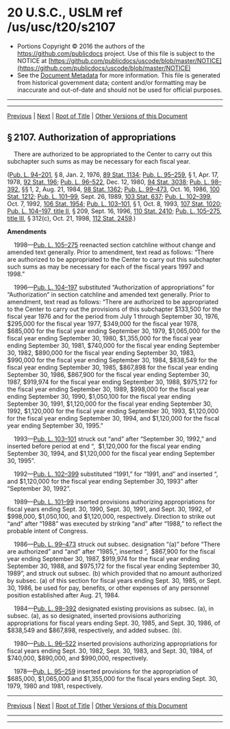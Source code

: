 ---
---

# 20 U.S.C., USLM ref /us/usc/t20/s2107

* Portions Copyright © 2016 the authors of the https://github.com/publicdocs project.
  Use of this file is subject to the NOTICE at [https://github.com/publicdocs/uscode/blob/master/NOTICE](https://github.com/publicdocs/uscode/blob/master/NOTICE)
* See the [Document Metadata](././../../../../..//README.md) for more information.
  This file is generated from historical government data; content and/or formatting may be inaccurate and out-of-date and should not be used for official purposes.

----------
----------

[Previous](./../../../../..//us/usc/t20/ch43/schI/m__us_usc_t20_s2106.md) | [Next](./../../../../..//us/usc/t20/ch43/schII/m__us_usc_t20_ch43_schII.md) | [Root of Title](./../../../../../) | [Other Versions of this Document](https://publicdocs.github.io/go/links?ns=uslm&ref=%2Fus%2Fusc%2Ft20%2Fs2107)

## § 2107. Authorization of appropriations

    There are authorized to be appropriated to the Center to carry out this subchapter such sums as may be necessary for each fiscal year.

([Pub. L. 94–201][/us/pl/94/201], § 8, Jan. 2, 1976, [89 Stat. 1134][/us/stat/89/1134]; [Pub. L. 95–259][/us/pl/95/259], § 1, Apr. 17, 1978, [92 Stat. 196][/us/stat/92/196]; [Pub. L. 96–522][/us/pl/96/522], Dec. 12, 1980, [94 Stat. 3038][/us/stat/94/3038]; [Pub. L. 98–392][/us/pl/98/392], §§ 1, 2, Aug. 21, 1984, [98 Stat. 1362][/us/stat/98/1362]; [Pub. L. 99–473][/us/pl/99/473], Oct. 16, 1986, [100 Stat. 1212][/us/stat/100/1212]; [Pub. L. 101–99][/us/pl/101/99], Sept. 26, 1989, [103 Stat. 637][/us/stat/103/637]; [Pub. L. 102–399][/us/pl/102/399], Oct. 7, 1992, [106 Stat. 1954][/us/stat/106/1954]; [Pub. L. 103–101][/us/pl/103/101], § 1, Oct. 8, 1993, [107 Stat. 1020][/us/stat/107/1020]; [Pub. L. 104–197, title II][/us/pl/104/197/tII], § 209, Sept. 16, 1996, [110 Stat. 2410][/us/stat/110/2410]; [Pub. L. 105–275, title III][/us/pl/105/275/tIII], § 312(c), Oct. 21, 1998, [112 Stat. 2459][/us/stat/112/2459].)

 __Amendments__ 

    1998—[Pub. L. 105–275][/us/pl/105/275] reenacted section catchline without change and amended text generally. Prior to amendment, text read as follows: “There are authorized to be appropriated to the Center to carry out this subchapter such sums as may be necessary for each of the fiscal years 1997 and 1998.”

    1996—[Pub. L. 104–197][/us/pl/104/197] substituted “Authorization of appropriations” for “Authorization” in section catchline and amended text generally. Prior to amendment, text read as follows: “There are authorized to be appropriated to the Center to carry out the provisions of this subchapter $133,500 for the fiscal year 1976 and for the period from July 1 through September 30, 1976, $295,000 for the fiscal year 1977, $349,000 for the fiscal year 1978, $685,000 for the fiscal year ending September 30, 1979, $1,065,000 for the fiscal year ending September 30, 1980, $1,355,000 for the fiscal year ending September 30, 1981, $740,000 for the fiscal year ending September 30, 1982, $890,000 for the fiscal year ending September 30, 1983, $990,000 for the fiscal year ending September 30, 1984, $838,549 for the fiscal year ending September 30, 1985, $867,898 for the fiscal year ending September 30, 1986, $867,900 for the fiscal year ending September 30, 1987, $919,974 for the fiscal year ending September 30, 1988, $975,172 for the fiscal year ending September 30, 1989, $998,000 for the fiscal year ending September 30, 1990, $1,050,100 for the fiscal year ending September 30, 1991, $1,120,000 for the fiscal year ending September 30, 1992, $1,120,000 for the fiscal year ending September 30, 1993, $1,120,000 for the fiscal year ending September 30, 1994, and $1,120,000 for the fiscal year ending September 30, 1995.”

    1993—[Pub. L. 103–101][/us/pl/103/101] struck out “and” after “September 30, 1992,” and inserted before period at end “, $1,120,000 for the fiscal year ending September 30, 1994, and $1,120,000 for the fiscal year ending September 30, 1995”.

    1992—[Pub. L. 102–399][/us/pl/102/399] substituted “1991,” for “1991, and” and inserted “, and $1,120,000 for the fiscal year ending September 30, 1993” after “September 30, 1992”.

    1989—[Pub. L. 101–99][/us/pl/101/99] inserted provisions authorizing appropriations for fiscal years ending Sept. 30, 1990, Sept. 30, 1991, and Sept. 30, 1992, of $998,000, $1,050,100, and $1,120,000, respectively. Direction to strike out “and” after “1988” was executed by striking “and” after “1988,” to reflect the probable intent of Congress.

    1986—[Pub. L. 99–473][/us/pl/99/473] struck out subsec. designation “(a)” before “There are authorized” and “and” after “1985,”, inserted “, $867,900 for the fiscal year ending September 30, 1987, $919,974 for the fiscal year ending September 30, 1988, and $975,172 for the fiscal year ending September 30, 1989”, and struck out subsec. (b) which provided that no amount authorized by subsec. (a) of this section for fiscal years ending Sept. 30, 1985, or Sept. 30, 1986, be used for pay, benefits, or other expenses of any personnel position established after Aug. 21, 1984.

    1984—[Pub. L. 98–392][/us/pl/98/392] designated existing provisions as subsec. (a), in subsec. (a), as so designated, inserted provisions authorizing appropriations for fiscal years ending Sept. 30, 1985, and Sept. 30, 1986, of $838,549 and $867,898, respectively, and added subsec. (b).

    1980—[Pub. L. 96–522][/us/pl/96/522] inserted provisions authorizing appropriations for fiscal years ending Sept. 30, 1982, Sept. 30, 1983, and Sept. 30, 1984, of $740,000, $890,000, and $990,000, respectively.

    1978—[Pub. L. 95–259][/us/pl/95/259] inserted provisions for the appropriation of $685,000, $1,065,000 and $1,355,000 for the fiscal years ending Sept. 30, 1979, 1980 and 1981, respectively.

----------

[Previous](./../../../../..//us/usc/t20/ch43/schI/m__us_usc_t20_s2106.md) | [Next](./../../../../..//us/usc/t20/ch43/schII/m__us_usc_t20_ch43_schII.md) | [Root of Title](./../../../../../) | [Other Versions of this Document](https://publicdocs.github.io/go/links?ns=uslm&ref=%2Fus%2Fusc%2Ft20%2Fs2107)

----------
----------

[/us/pl/94/201]: https://publicdocs.github.io/go/links?ns=uslm&ref=%2Fus%2Fpl%2F94%2F201
[/us/stat/89/1134]: https://publicdocs.github.io/go/links?ns=uslm&ref=%2Fus%2Fstat%2F89%2F1134
[/us/pl/95/259]: https://publicdocs.github.io/go/links?ns=uslm&ref=%2Fus%2Fpl%2F95%2F259
[/us/stat/92/196]: https://publicdocs.github.io/go/links?ns=uslm&ref=%2Fus%2Fstat%2F92%2F196
[/us/pl/96/522]: https://publicdocs.github.io/go/links?ns=uslm&ref=%2Fus%2Fpl%2F96%2F522
[/us/stat/94/3038]: https://publicdocs.github.io/go/links?ns=uslm&ref=%2Fus%2Fstat%2F94%2F3038
[/us/pl/98/392]: https://publicdocs.github.io/go/links?ns=uslm&ref=%2Fus%2Fpl%2F98%2F392
[/us/stat/98/1362]: https://publicdocs.github.io/go/links?ns=uslm&ref=%2Fus%2Fstat%2F98%2F1362
[/us/pl/99/473]: https://publicdocs.github.io/go/links?ns=uslm&ref=%2Fus%2Fpl%2F99%2F473
[/us/stat/100/1212]: https://publicdocs.github.io/go/links?ns=uslm&ref=%2Fus%2Fstat%2F100%2F1212
[/us/pl/101/99]: https://publicdocs.github.io/go/links?ns=uslm&ref=%2Fus%2Fpl%2F101%2F99
[/us/stat/103/637]: https://publicdocs.github.io/go/links?ns=uslm&ref=%2Fus%2Fstat%2F103%2F637
[/us/pl/102/399]: https://publicdocs.github.io/go/links?ns=uslm&ref=%2Fus%2Fpl%2F102%2F399
[/us/stat/106/1954]: https://publicdocs.github.io/go/links?ns=uslm&ref=%2Fus%2Fstat%2F106%2F1954
[/us/pl/103/101]: https://publicdocs.github.io/go/links?ns=uslm&ref=%2Fus%2Fpl%2F103%2F101
[/us/stat/107/1020]: https://publicdocs.github.io/go/links?ns=uslm&ref=%2Fus%2Fstat%2F107%2F1020
[/us/pl/104/197/tII]: https://publicdocs.github.io/go/links?ns=uslm&ref=%2Fus%2Fpl%2F104%2F197%2FtII
[/us/stat/110/2410]: https://publicdocs.github.io/go/links?ns=uslm&ref=%2Fus%2Fstat%2F110%2F2410
[/us/pl/105/275/tIII]: https://publicdocs.github.io/go/links?ns=uslm&ref=%2Fus%2Fpl%2F105%2F275%2FtIII
[/us/stat/112/2459]: https://publicdocs.github.io/go/links?ns=uslm&ref=%2Fus%2Fstat%2F112%2F2459
[/us/pl/105/275]: https://publicdocs.github.io/go/links?ns=uslm&ref=%2Fus%2Fpl%2F105%2F275
[/us/pl/104/197]: https://publicdocs.github.io/go/links?ns=uslm&ref=%2Fus%2Fpl%2F104%2F197
[/us/pl/103/101]: https://publicdocs.github.io/go/links?ns=uslm&ref=%2Fus%2Fpl%2F103%2F101
[/us/pl/102/399]: https://publicdocs.github.io/go/links?ns=uslm&ref=%2Fus%2Fpl%2F102%2F399
[/us/pl/101/99]: https://publicdocs.github.io/go/links?ns=uslm&ref=%2Fus%2Fpl%2F101%2F99
[/us/pl/99/473]: https://publicdocs.github.io/go/links?ns=uslm&ref=%2Fus%2Fpl%2F99%2F473
[/us/pl/98/392]: https://publicdocs.github.io/go/links?ns=uslm&ref=%2Fus%2Fpl%2F98%2F392
[/us/pl/96/522]: https://publicdocs.github.io/go/links?ns=uslm&ref=%2Fus%2Fpl%2F96%2F522
[/us/pl/95/259]: https://publicdocs.github.io/go/links?ns=uslm&ref=%2Fus%2Fpl%2F95%2F259


